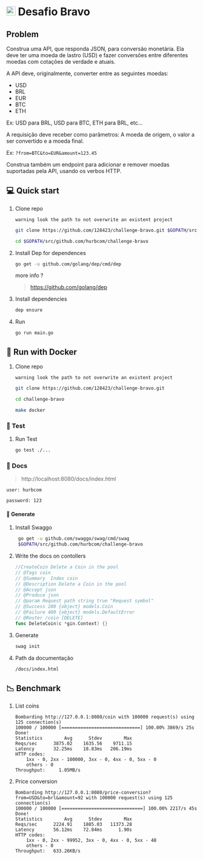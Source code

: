 # <img src="https://avatars1.githubusercontent.com/u/7063040?v=4&s=200.jpg" alt="HU" width="24" /> Desafio Bravo
## Problem
Construa uma API, que responda JSON, para conversão monetária. Ela deve ter uma moeda de lastro (USD) e fazer conversões entre diferentes moedas com cotações de verdade e atuais.

A API deve, originalmente, converter entre as seguintes moedas:

-   USD
-   BRL
-   EUR
-   BTC
-   ETH

Ex: USD para BRL, USD para BTC, ETH para BRL, etc...

A requisição deve receber como parâmetros: A moeda de origem, o valor a ser convertido e a moeda final.

Ex: `?from=BTC&to=EUR&amount=123.45`

Construa também um endpoint para adicionar e remover moedas suportadas pela API, usando os verbos HTTP.

##  💻 Quick start


1. Clone repo 

    `warning look the path to not overwrite an existent project`

    ```sh
    git clone https://github.com/128423/challenge-bravo.git $GOPATH/src/github.com/hurbcom/challenge-bravo
    ```
    ```sh
    cd $GOPATH/src/github.com/hurbcom/challenge-bravo 
    ```

2. Install Dep for dependences

     ```sh
     go get -u github.com/golang/dep/cmd/dep
     ```
    more info ?
    > https://github.com/golang/dep
3. Install dependencies

    ```sh
    dep ensure
    ```
4. Run

    ```sh
    go run main.go
    ```

## :whale: Run with Docker

1. Clone repo 

    `warning look the path to not overwrite an existent project`

    ```sh
    git clone https://github.com/128423/challenge-bravo.git 
    ```
    ```sh
    cd challenge-bravo
    ```
    ```sh
    make docker
    ```





### :wrench: Test
  1. Run Test
      ```sh
      go test ./...
      ```
### 📝 Docs
 > http://localhost:8080/docs/index.html

 ` user: hurbcom
 `

 ` password: 123
 `

 ####  🔨 Generate
 1. Install Swaggo
    ```sh
     go get -u github.com/swaggo/swag/cmd/swag 
     $GOPATH/src/github.com/hurbcom/challenge-bravo
     ```
 2. Write the docs on contollers
    ```go
    //CreateCoin Delete a Coin in the pool
    // @Tags coin
    // @Summary  Index coin
    // @Description Delete a Coin in the pool
    // @Accept json
    // @Produce json
    // @param Request path string true "Request symbol"
    // @Success 200 {object} models.Coin
    // @Failure 400 {object} models.DefaultError
    // @Router /coin [DELETE]
    func DeleteCoin(c *gin.Context) {}
    ```
 3. Generate

    ```sh
    swag init
    ````
 3. Path da documentação 

    `/docs/index.html`

## :chart_with_downwards_trend: Benchmark

1. List coins
    ```
    Bombarding http://127.0.0.1:8080/coin with 100000 request(s) using 125 connection(s)
    100000 / 100000 [=============================] 100.00% 3869/s 25s
    Done!
    Statistics        Avg      Stdev        Max
    Reqs/sec      3875.02    1635.56    9711.15
    Latency       32.25ms    18.83ms   206.19ms
    HTTP codes:
        1xx - 0, 2xx - 100000, 3xx - 0, 4xx - 0, 5xx - 0
        others - 0
    Throughput:     1.05MB/s
    ```

2. Price conversion
    ```
    Bombarding http://127.0.0.1:8080/price-conversion?from=USD&to=brl&amount=92 with 100000 request(s) using 125 connection(s)
    100000 / 100000 [==============================] 100.00% 2217/s 45s
    Done!
    Statistics        Avg      Stdev        Max
    Reqs/sec      2224.91    1885.03   11373.28
    Latency       56.12ms    72.84ms      1.90s
    HTTP codes:
        1xx - 0, 2xx - 99952, 3xx - 0, 4xx - 0, 5xx - 48
        others - 0
    Throughput:   633.26KB/s
    ```